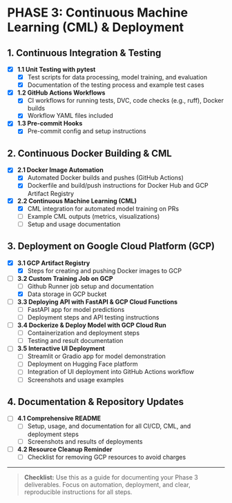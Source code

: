 # PHASE 3: Continuous Machine Learning (CML) & Deployment

## 1. Continuous Integration & Testing

- [x] **1.1 Unit Testing with pytest**
  - [x] Test scripts for data processing, model training, and evaluation
  - [x] Documentation of the testing process and example test cases
- [x] **1.2 GitHub Actions Workflows**
  - [x] CI workflows for running tests, DVC, code checks (e.g., ruff), Docker builds
  - [x] Workflow YAML files included
- [x] **1.3 Pre-commit Hooks**
  - [x] Pre-commit config and setup instructions

## 2. Continuous Docker Building & CML

- [x] **2.1 Docker Image Automation**
  - [x] Automated Docker builds and pushes (GitHub Actions)
  - [x] Dockerfile and build/push instructions for Docker Hub and GCP Artifact Registry
- [x] **2.2 Continuous Machine Learning (CML)**
  - [x] CML integration for automated model training on PRs
  - [ ] Example CML outputs (metrics, visualizations)
  - [ ] Setup and usage documentation

## 3. Deployment on Google Cloud Platform (GCP)

- [x] **3.1 GCP Artifact Registry**
  - [x] Steps for creating and pushing Docker images to GCP
- [ ] **3.2 Custom Training Job on GCP**
  - [ ] Github Runner job setup and documentation
  - [x] Data storage in GCP bucket
- [ ] **3.3 Deploying API with FastAPI & GCP Cloud Functions**
  - [ ] FastAPI app for model predictions
  - [ ] Deployment steps and API testing instructions
- [ ] **3.4 Dockerize & Deploy Model with GCP Cloud Run**
  - [ ] Containerization and deployment steps
  - [ ] Testing and result documentation
- [ ] **3.5 Interactive UI Deployment**
  - [ ] Streamlit or Gradio app for model demonstration
  - [ ] Deployment on Hugging Face platform
  - [ ] Integration of UI deployment into GitHub Actions workflow
  - [ ] Screenshots and usage examples

## 4. Documentation & Repository Updates

- [ ] **4.1 Comprehensive README**
  - [ ] Setup, usage, and documentation for all CI/CD, CML, and deployment steps
  - [ ] Screenshots and results of deployments
- [ ] **4.2 Resource Cleanup Reminder**
  - [ ] Checklist for removing GCP resources to avoid charges

---

> **Checklist:** Use this as a guide for documenting your Phase 3 deliverables. Focus on automation, deployment, and clear, reproducible instructions for all steps.
